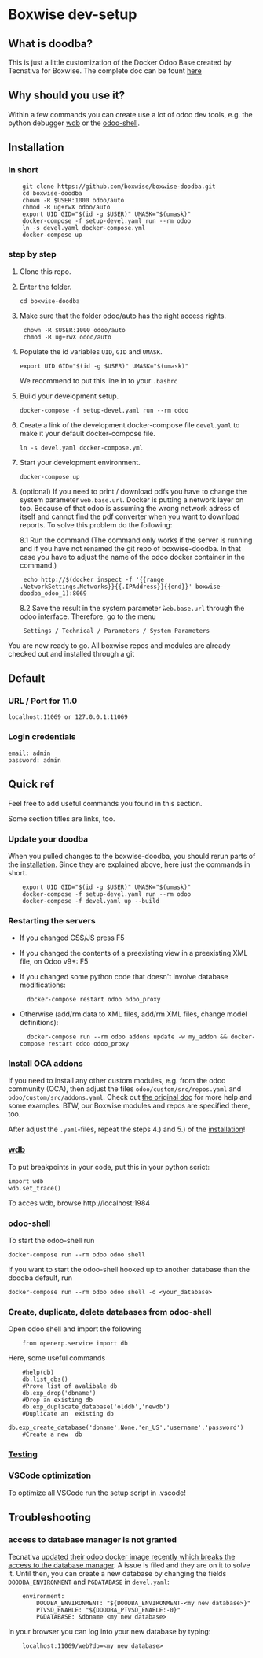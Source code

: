 # Boxwise dev-setup

## What is doodba?

This is just a little customization of the Docker Odoo Base created by Tecnativa for Boxwise. The complete doc can be fount [here](https://github.com/Tecnativa/doodba#doodba)

## Why should you use it?

Within a few commands you can create use a lot of odoo dev tools, e.g. the python debugger [wdb](https://github.com/Kozea/wdb/#wdb---web-debugger) or the [odoo-shell](https://www.odoo.com/documentation/user/11.0/odoo_sh/advanced/containers.html#run-an-odoo-server).

## Installation

### In short

        git clone https://github.com/boxwise/boxwise-doodba.git
        cd boxwise-doodba
        chown -R $USER:1000 odoo/auto
        chmod -R ug+rwX odoo/auto
        export UID GID="$(id -g $USER)" UMASK="$(umask)"
        docker-compose -f setup-devel.yaml run --rm odoo
        ln -s devel.yaml docker-compose.yml
        docker-compose up

### step by step

1. Clone this repo.
2. Enter the folder.

       cd boxwise-doodba

3. Make sure that the folder odoo/auto has the right access rights.

        chown -R $USER:1000 odoo/auto
        chmod -R ug+rwX odoo/auto

4. Populate the id variables `UID`, `GID` and `UMASK`.

       export UID GID="$(id -g $USER)" UMASK="$(umask)"

    We recommend to put this line in to your `.bashrc`

5. Build your development setup.

       docker-compose -f setup-devel.yaml run --rm odoo

6. Create a link of the development docker-compose file `devel.yaml` to make it your default docker-compose file.

       ln -s devel.yaml docker-compose.yml

7. Start your development environment.

       docker-compose up

8. (optional) If you need to print / download pdfs you have to change the system parameter `web.base.url`. Docker is putting a network layer on top. Because of that odoo is assuming the wrong network adress of itself and cannot find the pdf converter when you want to download reports. To solve this problem do the following:

    8.1 Run the command (The command only works if the server is running and if you have not renamed the git repo of boxwise-doodba. In that case you have to adjust the name of the odoo docker container in the command.)

        echo http://$(docker inspect -f '{{range .NetworkSettings.Networks}}{{.IPAddress}}{{end}}' boxwise-doodba_odoo_1):8069

    8.2 Save the result in the system parameter `ẁeb.base.url` through the odoo interface. Therefore, go to the menu

        Settings / Technical / Parameters / System Parameters

You are now ready to go. All boxwise repos and modules are already checked out and installed through a git

## Default

### URL / Port for 11.0

    localhost:11069 or 127.0.0.1:11069

### Login credentials

    email: admin
    password: admin

## Quick ref

Feel free to add useful commands you found in this section.

Some section titles are links, too.

### Update your doodba

When you pulled changes to the boxwise-doodba, you should rerun parts of the [installation](https://github.com/boxwise/boxwise-doodba#installation). Since they are explained above, here just the commands in short.

        export UID GID="$(id -g $USER)" UMASK="$(umask)"
        docker-compose -f setup-devel.yaml run --rm odoo
        docker-compose -f devel.yaml up --build

### Restarting the servers

- If you changed CSS/JS press F5
- If you changed the contents of a preexisting view in a preexisting XML file, on Odoo v9+: F5
- If you changed some python code that doesn't involve database modifications:

        docker-compose restart odoo odoo_proxy
- Otherwise (add/rm data to XML files, add/rm XML files, change model definitions):

        docker-compose run --rm odoo addons update -w my_addon && docker-compose restart odoo odoo_proxy

### Install OCA addons

If you need to install any other custom modules, e.g. from the odoo community (OCA), then adjust the files `odoo/custom/src/repos.yaml` and `odoo/custom/src/addons.yaml`. Check out [the original doc](https://github.com/Tecnativa/doodba#optodoocustomsrcreposyaml) for more help and some examples. BTW, our Boxwise modules and repos are specified there, too.

After adjust the `.yaml`-files, repeat the steps 4.) and 5.) of the [installation](https://github.com/boxwise/boxwise-doodba#installation)!

### [wdb](https://github.com/Tecnativa/doodba#wdb)

To put breakpoints in your code, put this in your python scrict:

    import wdb
    wdb.set_trace()

To acces wdb, browse http://localhost:1984

### odoo-shell

To start the odoo-shell run

    docker-compose run --rm odoo odoo shell

If you want to start the odoo-shell hooked up to another database than the doodba default, run

    docker-compose run --rm odoo odoo shell -d <your_database>

### Create, duplicate, delete databases from odoo-shell

Open odoo shell and import the following

        from openerp.service import db

Here, some useful commands

        #help(db)
        db.list_dbs()
        #Prove list of avalibale db
        db.exp_drop('dbname')
        #Drop an existing db
        db.exp_duplicate_database('olddb','newdb')
        #Duplicate an  existing db
        db.exp_create_database('dbname',None,'en_US','username','password')
        #Create a new  db

### [Testing](https://github.com/Tecnativa/doodba#testing)

### VSCode optimization

To optimize all VSCode run the setup script in .vscode!

## Troubleshooting

### access to database manager is not granted

Tecnativa [updated their odoo docker image recently which breaks the access to the database manager](https://github.com/Tecnativa/doodba/issues/67#issuecomment-467339077). A issue is filed and they are on it to solve it. Until then, you can create a new database by changing the fields `DOODBA_ENVIRONMENT` and `PGDATABASE` in `devel.yaml`:

        environment:
            DOODBA_ENVIRONMENT: "${DOODBA_ENVIRONMENT-<my new database>}"
            PTVSD_ENABLE: "${DOODBA_PTVSD_ENABLE:-0}"
            PGDATABASE: &dbname <my new database>

In your browser you can log into your new database by typing:

        localhost:11069/web?db=<my new database>
